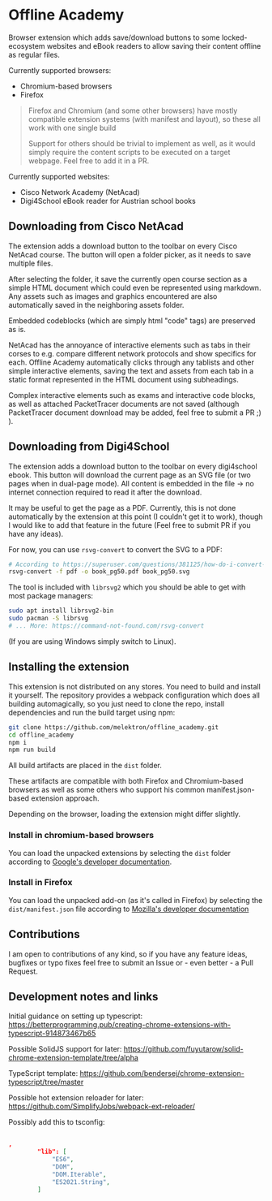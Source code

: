 # Offline Academy

Browser extension which adds save/download buttons to some locked-ecosystem websites and eBook readers to allow saving their content offline as regular files.

Currently supported browsers:

- Chromium-based browsers
- Firefox

> Firefox and Chromium (and some other browsers) have mostly compatible extension systems (with manifest and layout), so these all work with one single build
> 
> Support for others should be trivial to implement as well, as it would simply require the content scripts to be executed on a target webpage. Feel free to add it in a PR.

Currently supported websites:

- Cisco Network Academy (NetAcad)
- Digi4School eBook reader for Austrian school books


## Downloading from Cisco NetAcad

The extension adds a download button to the toolbar on every Cisco NetAcad course. The button will open a folder picker, as it needs to save multiple files. 

After selecting the folder, it save the currently open course section as a simple HTML document which could even be represented using markdown. Any assets such as images and graphics encountered are also automatically saved in the neighboring assets folder.

Embedded codeblocks (which are simply html "code" tags) are preserved as is.

NetAcad has the annoyance of interactive elements such as tabs in their corses to e.g. compare different network protocols and show specifics for each. Offline Academy automatically clicks through any tablists and other simple interactive elements, saving the text and assets from each tab in a static format represented in the HTML document using subheadings.

Complex interactive elements such as exams and interactive code blocks, as well as attached PacketTracer documents are not saved (although PacketTracer document download may be added, feel free to submit a PR ;) ).


## Downloading from Digi4School

The extension adds a download button to the toolbar on every digi4school ebook. This button will download the current page as an SVG file (or two pages when in dual-page mode). All content is embedded in the file -> no internet connection required to read it after the download.

It may be useful to get the page as a PDF. Currently, this is not done automatically by the extension at this point (I couldn't get it to work), though I would like to add that feature in the future (Feel free to submit PR if you have any ideas).

For now, you can use ```rsvg-convert``` to convert the SVG to a PDF:

```bash
# According to https://superuser.com/questions/381125/how-do-i-convert-an-svg-to-a-pdf-on-linux
rsvg-convert -f pdf -o book_pg50.pdf book_pg50.svg
```

The tool is included with ```librsvg2``` which you should be able to get with most package managers:

```bash
sudo apt install librsvg2-bin
sudo pacman -S librsvg
# ... More: https://command-not-found.com/rsvg-convert
```

(If you are using Windows simply switch to Linux).


## Installing the extension

This extension is not distributed on any stores. You need to build and install it yourself. The repository provides a webpack configuration which does all building automagically, so you just need to clone the repo, install dependencies and run the build target using npm:

```bash
git clone https://github.com/melektron/offline_academy.git
cd offline_academy
npm i
npm run build
```

All build artifacts are placed in the ```dist``` folder. 

These artifacts are compatible with both Firefox and Chromium-based browsers as well as some others who support his common manifest.json-based extension approach. 

Depending on the browser, loading the extension might differ slightly.

### Install in chromium-based browsers

You can load the unpacked extensions by selecting the ```dist``` folder according to [Google's developer documentation](https://developer.chrome.com/docs/extensions/mv3/getstarted/development-basics/#load-unpacked).

### Install in Firefox

You can load the unpacked add-on (as it's called in Firefox) by selecting the ```dist/manifest.json``` file according to [Mozilla's developer documentation](https://developer.mozilla.org/en-US/docs/Mozilla/Add-ons/WebExtensions/Your_first_WebExtension#installing)


## Contributions

I am open to contributions of any kind, so if you have any feature ideas, bugfixes or typo fixes feel free to submit an Issue or - even better - a Pull Request.


## Development notes and links

Initial guidance on setting up typescript:
https://betterprogramming.pub/creating-chrome-extensions-with-typescript-914873467b65

Possible SolidJS support for later:
https://github.com/fuyutarow/solid-chrome-extension-template/tree/alpha

TypeScript template:
https://github.com/bendersej/chrome-extension-typescript/tree/master

Possible hot extension reloader for later:
https://github.com/SimplifyJobs/webpack-ext-reloader/

Possibly add this to tsconfig:


```json

,
        "lib": [
            "ES6",
            "DOM",
            "DOM.Iterable",
            "ES2021.String",
        ]
```